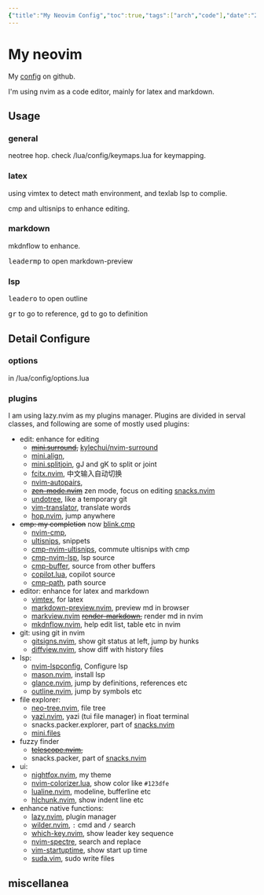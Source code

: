 ```yaml
---
{"title":"My Neovim Config","toc":true,"tags":["arch","code"],"date":"2024-11-18","update":null,"dg-publish":true,"permalink":"/wiki/code/nvim/","dgPassFrontmatter":true,"noteIcon":""}
---
```



# My neovim

My [config](https://github.com/HiraethEcho/nvim) on github.

I'm using nvim as a code editor, mainly for latex and markdown.

## Usage

### general

neotree hop. check /lua/config/keymaps.lua for keymapping.

### latex

using vimtex to detect math environment, and texlab lsp to complie.

cmp and ultisnips to enhance editing.

### markdown

mkdnflow to enhance.

<kbd>leader</kbd><kbd>m</kbd><kbd>p</kbd> to open markdown-preview

### lsp

<kbd>leader</kbd><kbd>o</kbd> to open outline

<kbd>g</kbd><kbd>r</kbd> to go to reference, <kbd>g</kbd><kbd>d</kbd> to go to
definition

## Detail Configure

### options

in /lua/config/options.lua

### plugins

I am using lazy.nvim as my plugins manager. Plugins are divided in serval
classes, and following are some of mostly used plugins:

- edit: enhance for editing
    - ~~[mini.surround](https://github.com/echasnovski/mini.surround),~~
      [kylechui/nvim-surround](https://github.com/kylechui/nvim-surround)
    - [mini.align](https://github.com/eccasnovski/mini.align),
    - [mini.splitjoin](https://github.com/echasnovski/mini.splitjoin), gJ and gK
      to split or joint
    - [fcitx.nvim](https://github.com/smartding/fcitx.nvim), 中文输入自动切换
    - [nvim-autopairs](https://github.com/windwp/nvim-autopairs),
    - ~~[zen-mode.nvim](https://github.com/folke/zen-mode.nvim)~~ zen mode,
      focus on editing [snacks.nvim](https://github.com/folke/snacks.nvim)
    - [undotree](https://github.com/mbbill/undotree), like a temporary git
    - [vim-translator](https://github.com/voldikss/vim-translator), translate
      words
    - [hop.nvim](https://github.com/phaazon/hop.nvim), jump anywhere
- ~~cmp: my completion~~ now [blink.cmp](https://github.com/saghen/blink.cmp)
    - [nvim-cmp](https://github.com/hrsh7th/nvim-cmp),
    - [ultisnips](https://github.com/SirVer/ultisnips), snippets
    - [cmp-nvim-ultisnips](https://github.com/quangnguyen30192/cmp-nvim-ultisnips),
      commute ultisnips with cmp
    - [cmp-nvim-lsp](https://github.com/hrsh7th/cmp-nvim-lsp), lsp source
    - [cmp-buffer](https://github.com/hrsh7th/cmp-buffer), source from other
      buffers
    - [copilot.lua](https://github.com/zbirenbaum/copilot.lua), copilot source
    - [cmp-path](https://github.com/hrsh7th/cmp-path), path source
- editor: enhance for latex and markdown
    - [vimtex](https://github.com/lervag/vimtex), for latex
    - [markdown-preview.nvim](https://github.com/iamcco/markdown-preview.nvim),
      preview md in browser
    - [markview.nvim](https://github.com/OXY2DEV/markview.nvim)
      ~~[render-markdown](https://github.com/MeanderingProgrammer/render-markdown.nvim),~~
      render md in nvim
    - [mkdnflow.nvim](https://github.com/jakewvincent/mkdnflow.nvim), help edit
      list, table etc in nvim
- git: using git in nvim
    - [gitsigns.nvim](https://github.com/lewis6991/gitsigns.nvim), show git
      status at left, jump by hunks
    - [diffview.nvim](https://github.com/sindrets/diffview.nvim), show diff with
      history files
- lsp:
    - [nvim-lspconfig](https://github.com/neovim/nvim-lspconfig), Configure lsp
    - [mason.nvim](https://github.com/williamboman/mason.nvim), install lsp
    - [glance.nvim](https://github.com/dnlhc/glance.nvim), jump by definitions,
      references etc
    - [outline.nvim](https://github.com/hedyhli/outline.nvim), jump by symbols
      etc
- file explorer:
    - [neo-tree.nvim](https://github.com/nvim-neo-tree/neo-tree.nvim), file tree
    - [yazi.nvim](https://github.com/mikavilpas/yazi.nvim), yazi (tui file
      manager) in float terminal
    - snacks.packer.explorer, part of
      [snacks.nvim](https://github.com/folke/snacks.nvim)
    - [mini.files](https://github.com/echasnovski/mini.files)
- fuzzy finder
    - ~~[telescope.nvim](https://github.com/nvim-telescope/telescope.nvim),~~
    - snacks.packer, part of [snacks.nvim](https://github.com/folke/snacks.nvim)
- ui:
    - [nightfox.nvim](https://github.com/EdenEast/nightfox.nvim), my theme
    - [nvim-colorizer.lua](https://github.com/norcalli/nvim-colorizer.lua), show
      color like `#123dfe`
    - [lualine.nvim](https://github.com/nvim-lualine/lualine.nvim), modeline,
      bufferline etc
    - [hlchunk.nvim](https://github.com/shellRaining/hlchunk.nvim), show indent
      line etc
- enhance native functions:
    - [lazy.nvim](https://github.com/folke/lazy.nvim), plugin manager
    - [wilder.nvim](https://github.com/gelguy/wilder.nvim), `:` cmd and `/`
      search
    - [which-key.nvim](https://github.com/folke/which-key.nvim), show leader key
      sequence
    - [nvim-spectre](https://github.com/nvim-pack/nvim-spectre), search and
      replace
    - [vim-startuptime](https://github.com/dstein64/vim-startuptime), show start
      up time
    - [suda.vim](https://github.com/lambdalisue/suda.vim), sudo write files

## miscellanea
